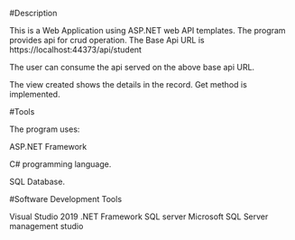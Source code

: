 ﻿#Description

This is a Web Application using ASP.NET web API templates.
The program provides api for crud operation.
The Base Api URL is https://localhost:44373/api/student

The user can consume the api served on the above base api URL.

The view created shows the details in the record. Get method is implemented. 

#Tools 

The program uses:

ASP.NET Framework

C# programming language.

SQL Database.


#Software Development Tools

Visual Studio 2019
.NET Framework
SQL server
Microsoft SQL Server management studio
